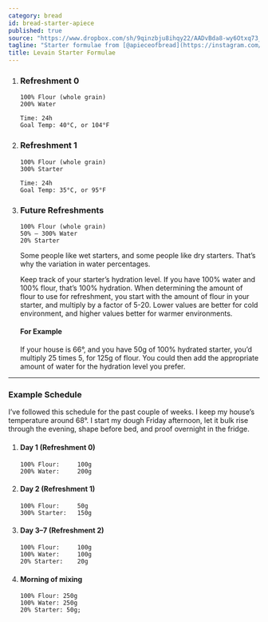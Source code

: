 ```yaml
---
category: bread
id: bread-starter-apiece
published: true
source: "https://www.dropbox.com/sh/9qinzbju8ihqy22/AADvBda8-wy6Otxq73_nNlvNa/GET%20STARTER'ED.pdf?dl=0"
tagline: "Starter formulae from [@apieceofbread](https://instagram.com/apieceofbread) on Instagram"
title: Levain Starter Formulae
---
```


1.  <h3 id="bread-starter-apiece-ref-0">Refreshment 0</h3>

    ```
    100% Flour (whole grain)
    200% Water

    Time: 24h
    Goal Temp: 40°C, or 104°F
    ```
2. <h3 id="bread-starter-apiece-ref-1">Refreshment 1</h3>

    ```
    100% Flour (whole grain)
    300% Starter

    Time: 24h
    Goal Temp: 35°C, or 95°F
    ```

3. <h3 id="bread-starter-apiece-ref-future">Future Refreshments</h3>

    ```
    100% Flour (whole grain)
    50% — 300% Water
    20% Starter
    ```

    Some people like wet starters, and some people like dry starters.
    That’s why the variation in water percentages.


    Keep track of your starter’s hydration level. If you have 100% water and 100% flour, that’s 100% hydration. When determining the amount of flour to use for refreshment, you start with the amount
    of flour in your starter, and multiply by a factor of 5-20. Lower values
    are better for cold environment, and higher values better for warmer environments.


    #### For Example

    If your house is 66°, and you have 50g of 100% hydrated starter, you’d multiply
    25 times 5, for 125g of flour. You could then add the appropriate amount of water
    for the hydration level you prefer.

- - -

### Example Schedule

I’ve followed this schedule for the past couple of weeks. I keep my house’s temperature around 68°. I start my dough Friday afternoon, let it bulk rise through the evening, shape before bed, and proof overnight in the fridge.

1.  <h4>Day 1 (Refreshment 0)</h4>

    ```
    100% Flour:     100g
    200% Water:     200g
    ```
2.  <h4>Day 2 (Refreshment 1)</h4>

    ```
    100% Flour:     50g
    300% Starter:   150g
    ```
3.  <h4>Day 3–7 (Refreshment 2)</h4>

    ```
    100% Flour:     100g
    100% Water:     100g
    20% Starter:    20g
    ```
4.  <h4>Morning of mixing</h4>

    ```
    100% Flour: 250g
    100% Water: 250g
    20% Starter: 50g;
    ```

